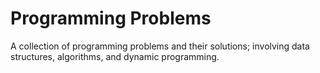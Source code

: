 # Programming Problems
A collection of programming problems and their solutions; involving data structures, algorithms, and dynamic programming.
